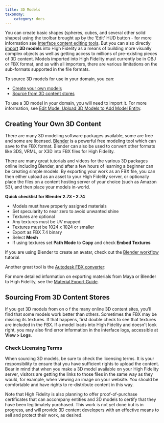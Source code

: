 ```yaml
---
title: 3D Models
taxonomy:
    category: docs
---
```


You can create basic shapes (spheres, cubes, and several other solid shapes) using the toolbar brought up by the 'Edit' HUD button - for more information see [Interface content editing tools](https://wiki.highfidelity.com/wiki/Edit_Mode). But you can also directly [import](https://wiki.highfidelity.com/wiki/Edit_Mode#Upload_3D_Models_to_Add_a_Model_Entity) **3D models** into High Fidelity as a means of building more visually complex objects as well as getting access to millions of pre-existing pieces of 3D content. Models imported into High Fidelity must currently be in OBJ or FBX format, and as with all importers, there are various limitations on the sub-formats supported in the file formats.

To source 3D models for use in your domain, you can:

- [Create your own models](https://wiki.highfidelity.com/wiki/3D_models#Creating_Your_Own_3D_Content)
- [Source from 3D content stores](https://wiki.highfidelity.com/wiki/3D_models#Sourcing_From_3D_Content_Stores)

To use a 3D model in your domain, you will need to import it. For more information, see [Edit Mode: Upload 3D Models to Add Model Entity](https://wiki.highfidelity.com/wiki/Edit_Mode#Upload_3D_Models_to_Add_a_Model_Entity).

## Creating Your Own 3D Content

There are many 3D modeling software packages available, some are free and some are licensed. [Blender](https://www.blender.org/) is a powerful free modeling tool which can save to the FBX format. Blender can also be used to convert other formats like 3DS, VRML, or X3D into FBX files for High Fidelity.

There are many great tutorials and videos for the various 3D packages online including Blender, and after a few hours of learning a beginner can be creating simple models. By exporting your work as an FBX file, you can then either upload as an asset to your High Fidelity server, or optionally place the files on a content hosting server of your choice (such as Amazon S3), and then place your models in-world.

**Quick checklist for Blender 2.73 - 2.74**

- Models must have properly assigned materials
- Set specularity to near zero to avoid unwanted shine
- Textures are optional
- Any textures must be UV mapped
- Textures must be 1024 x 1024 or smaller
- Export as FBX 7.4 binary
- Select **Mesh**
- If using textures set **Path Mode** to **Copy** and check **Embed Textures**

If you are using Blender to create an avatar, check out the [Blender workflow](https://wiki.highfidelity.com/wiki/Blender_workflow) tutorial.

Another great tool is the [Autodesk FBX converter](http://usa.autodesk.com/adsk/servlet/pc/item?siteID=123112&id=22694909):

For more detailed information on exporting materials from Maya or Blender to High Fidelity, see the [Material Export Guide](https://wiki.highfidelity.com/wiki/Material_Export_Guide).

## Sourcing From 3D Content Stores

If you get 3D models from on o f the many online 3D content sites, you'll find that some models work better than others. Sometimes the FBX may be missing its textures. If that happens, first double check to see that textures are included in the FBX. If a model loads into High Fidelity and doesn't look right, you may also find error information in the interface logs, accessible at **View > Logs**.

### Check Licensing Terms

When sourcing 3D models, be sure to check the licensing terms. It is your responsibility to ensure that you have sufficient rights to upload the content. Bear in mind that when you make a 3D model available on your High Fidelity server, visitors are getting the links to those files in the same way as they would, for example, when viewing an image on your website. You should be comfortable and have rights to re-distribute content in this way.

Note that High Fidelity is also planning to offer proof-of-purchase certificates that can accompany entities and 3D models to certify that they have been legitimately purchased. This work is not yet done but is in progress, and will provide 3D content developers with an effective means to sell and protect their work, as desired.
